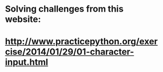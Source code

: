 # Solving challenges from this website:
# http://www.practicepython.org/exercise/2014/01/29/01-character-input.html

